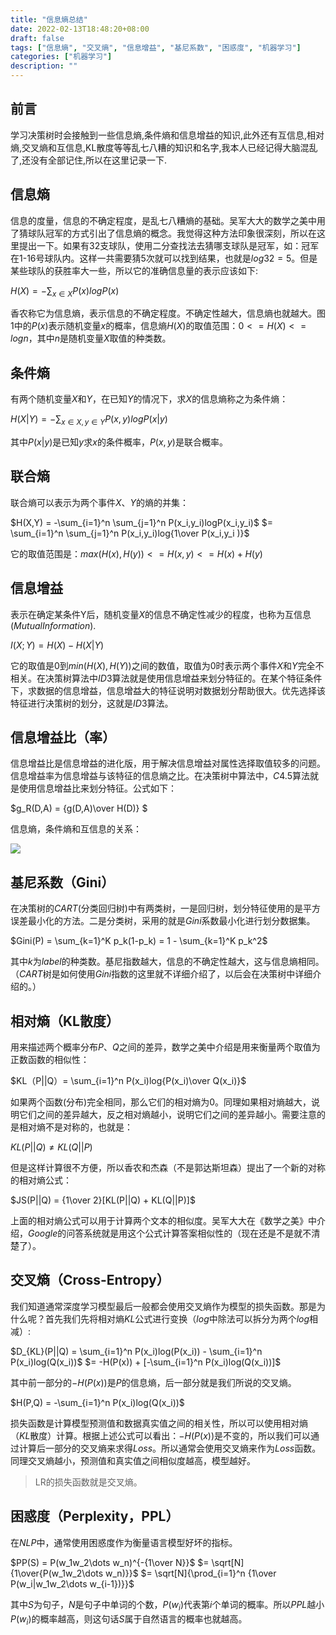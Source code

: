 ```yaml
---
title: "信息熵总结"
date: 2022-02-13T18:48:20+08:00
draft: false
tags: ["信息熵", "交叉熵", "信息增益", "基尼系数", "困惑度", "机器学习"]
categories: ["机器学习"]
description: ""
---
```


## 前言

学习决策树时会接触到一些信息熵,条件熵和信息增益的知识,此外还有互信息,相对熵,交叉熵和互信息,KL散度等等乱七八糟的知识和名字,我本人已经记得大脑混乱了,还没有全部记住,所以在这里记录一下.



## 信息熵

信息的度量，信息的不确定程度，是乱七八糟熵的基础。吴军大大的数学之美中用了猜球队冠军的方式引出了信息熵的概念。我觉得这种方法印象很深刻，所以在这里提出一下。如果有32支球队，使用二分查找法去猜哪支球队是冠军，如：冠军在1-16号球队内。这样一共需要猜5次就可以找到结果，也就是$log32=5$。但是某些球队的获胜率大一些，所以它的准确信息量的表示应该如下:

$H(X) = - \sum_{x\in X}P(x)logP(x)$

香农称它为信息熵，表示信息的不确定程度。不确定性越大，信息熵也就越大。图1中的$P(x)$表示随机变量$x$的概率，信息熵$H(X)$的取值范围：$0<=H(X)<=logn$，其中$n$是随机变量$X$取值的种类数。



## 条件熵

有两个随机变量$X$和$Y$，在已知$Y$的情况下，求$X$的信息熵称之为条件熵：

$H(X|Y) = -\sum_{x\in X,y\in Y}P(x,y)logP(x|y)$

其中$P(x|y)$是已知$y$求$x$的条件概率，$P(x,y)$是联合概率。



## 联合熵

联合熵可以表示为两个事件$X$、$Y$的熵的并集：

$H(X,Y) = -\sum_{i=1}^n \sum_{j=1}^n P(x_i,y_i)logP(x_i,y_i)$
$= \sum_{i=1}^n \sum_{j=1}^n P(x_i,y_i)log{1\over P(x_i,y_i	)}$



它的取值范围是：$max(H(x),H(y)) <= H(x,y) <= H(x)+H(y)$



## 信息增益

表示在确定某条件Y后，随机变量$X$的信息不确定性减少的程度，也称为互信息($Mutual Information$).

 $I(X;Y) = H(X) - H(X|Y)$

它的取值是$0$到$min(H(X),H(Y))$之间的数值，取值为$0$时表示两个事件$X$和$Y$完全不相关。在决策树算法中$ID3$算法就是使用信息增益来划分特征的。在某个特征条件下，求数据的信息增益，信息增益大的特征说明对数据划分帮助很大。优先选择该特征进行决策树的划分，这就是$ID3$算法。



## 信息增益比（率）

信息增益比是信息增益的进化版，用于解决信息增益对属性选择取值较多的问题。信息增益率为信息增益与该特征的信息熵之比。在决策树中算法中，$C4.5$算法就是使用信息增益比来划分特征。公式如下：

 $g_R(D,A) = {g(D,A)\over H(D)} $

信息熵，条件熵和互信息的关系：

![](https://cdn.jsdelivr.net/gh/hiyoung123/images/img/img_xinxishang_relation.png)



## 基尼系数（Gini）

在决策树的$CART$(分类回归树)中有两类树，一是回归树，划分特征使用的是平方误差最小化的方法。二是分类树，采用的就是$Gini$系数最小化进行划分数据集。

$Gini(P) = \sum_{k=1}^K p_k(1-p_k) = 1 - \sum_{k=1}^K p_k^2$

其中$k$为$label$的种类数。基尼指数越大，信息的不确定性越大，这与信息熵相同。（$CART$树是如何使用$Gini$指数的这里就不详细介绍了，以后会在决策树中详细介绍的。）



## 相对熵（KL散度）

用来描述两个概率分布$P$、$Q$之间的差异，数学之美中介绍是用来衡量两个取值为正数函数的相似性：

$KL（P||Q）= \sum_{i=1}^n P(x_i)log{P(x_i)\over Q(x_i)}$

如果两个函数(分布)完全相同，那么它们的相对熵为0。同理如果相对熵越大，说明它们之间的差异越大，反之相对熵越小，说明它们之间的差异越小。需要注意的是相对熵不是对称的，也就是：

$KL(P||Q)\neq KL(Q||P)$ 

但是这样计算很不方便，所以香农和杰森（不是郭达斯坦森）提出了一个新的对称的相对熵公式：

 $JS(P||Q) = {1\over 2}[KL(P||Q) + KL(Q||P)]$

上面的相对熵公式可以用于计算两个文本的相似度。吴军大大在《数学之美》中介绍，$Google$的问答系统就是用这个公式计算答案相似性的（现在还是不是就不清楚了）。



## 交叉熵（Cross-Entropy）

我们知道通常深度学习模型最后一般都会使用交叉熵作为模型的损失函数。那是为什么呢？首先我们先将相对熵$KL$公式进行变换（$log$中除法可以拆分为两个$log$相减）:

$D_{KL}(P||Q) = \sum_{i=1}^n P(x_i)log(P(x_i)) - \sum_{i=1}^n P(x_i)log(Q(x_i))$ 
$= -H(P(x)) + [-\sum_{i=1}^n P(x_i)log(Q(x_i))]$

其中前一部分的$-H(P(x))$是$P$的信息熵，后一部分就是我们所说的交叉熵。

$H(P,Q) = -\sum_{i=1}^n P(x_i)log(Q(x_i))$ 

损失函数是计算模型预测值和数据真实值之间的相关性，所以可以使用相对熵（$KL$散度）计算。根据上述公式可以看出：$-H(P(x))$是不变的，所以我们可以通过计算后一部分的交叉熵来求得$Loss$。所以通常会使用交叉熵来作为$Loss$函数。同理交叉熵越小，预测值和真实值之间相似度越高，模型越好。

> LR的损失函数就是交叉熵。



## 困惑度（Perplexity，PPL）

在$NLP$中，通常使用困惑度作为衡量语言模型好坏的指标。

$PP(S) = P(w_1w_2\dots w_n)^{-{1\over N}}$
$= \sqrt[N]{1\over{P(w_1w_2\dots w_n)}}$
$= \sqrt[N]{\prod_{i=1}^n {1\over P(w_i|w_1w_2\dots w_{i-1})}}$

其中$S$为句子，$N$是句子中单词的个数，$P(w_i)$代表第$i$个单词的概率。所以$PPL$越小$P(w_i)$的概率越高，则这句话$S$属于自然语言的概率也就越高。
